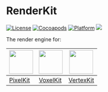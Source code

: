 # RenderKit

[![License](https://img.shields.io/cocoapods/l/RenderKit.svg)](https://github.com/hexagons/RenderKit/blob/master/LICENSE)
[![Cocoapods](https://img.shields.io/cocoapods/v/RenderKit.svg)](http://cocoapods.org/pods/RenderKit)
[![Platform](https://img.shields.io/cocoapods/p/RenderKit.svg)](http://cocoapods.org/pods/RenderKit)
<img src="https://img.shields.io/badge/in-swift5.0-orange.svg">

The render engine for:

| <img src="https://github.com/anton-hexagons/pixels/raw/master/Assets/Logo/pixels_logo_1k_bg.png" width="64"/> | <img src="https://github.com/hexagons/VoxelKit/blob/master/Assets/Logo/VoxelKit%20-%20Logo%20-%201024%20-%20BG.png?raw=true" width="64"/> | <img src="https://github.com/hexagons/pixels-3d/raw/master/Assets/Pixels-3D_logo_1k_bg.png" width="64"/> |
| --- | --- | --- |
| [PixelKit](https://github.com/hexagons/PixelKit) | [VoxelKit](https://github.com/hexagons/VoxelKit) | [VertexKit](https://github.com/hexagons/VertexKit) |
